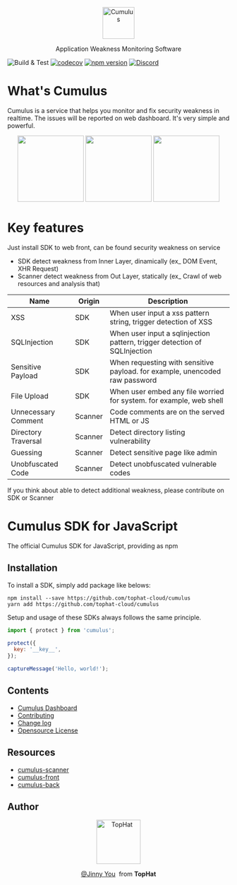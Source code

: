 <p align="center">
  <p align="center">
    <a href="https://cumulus.tophat.cloud" target="_blank">
      <img src="https://jinui.s3.ap-northeast-2.amazonaws.com/tophat/logo.png" alt="Cumulus" height="72">
    </a>
  </p>
  <p align="center">
    Application Weakness Monitoring Software
  </p>
</p>

![Build & Test](https://github.com/tophat-cloud/cumulus/actions/workflows/main.yml/badge.svg)
[![codecov](https://codecov.io/gh/tophat-cloud/cumulus/branch/main/graph/badge.svg?token=HDT8UJHMNN)](https://codecov.io/gh/tophat-cloud/cumulus)
[![npm version](https://img.shields.io/badge/npm-0.0.1-orange)](https://github.com/tophat-cloud/cumulus/releases/tag/v0.0.1)
[![Discord](https://img.shields.io/discord/898906919878668299)](https://discord.gg/BH7h6F2C7N)



# What's Cumulus

Cumulus is a service that helps you monitor and fix security weakness
in realtime. The issues will be reported on web dashboard. It's very simple and powerful.

<p align="center">
  <img src="https://jinui.s3.ap-northeast-2.amazonaws.com/tophat/c1.png" height="150">
  <img src="https://jinui.s3.ap-northeast-2.amazonaws.com/tophat/c2.png" height="150">
  <img src="https://jinui.s3.ap-northeast-2.amazonaws.com/tophat/c3.png" height="150">
</p>

# Key features
Just install SDK to web front, can be found security weakness on service

- SDK detect weakness from Inner Layer, dinamically (ex_ DOM Event, XHR Request)
- Scanner detect weakness from Out Layer, statically (ex_ Crawl of web resources and analysis that)


| Name | Origin | Description |
| ---- | ---- | ---- |
| XSS | SDK | When user input a xss pattern string, trigger detection of XSS
| SQLInjection | SDK | When user input a sqlinjection pattern, trigger detection of SQLInjection
| Sensitive Payload | SDK | When requesting with sensitive payload. for example, unencoded raw password
| File Upload | SDK | When user embed any file worried for system. for example, web shell
| Unnecessary Comment | Scanner | Code comments are on the served HTML or JS
| Directory Traversal | Scanner | Detect directory listing vulnerability
| Guessing | Scanner | Detect sensitive page like admin
| Unobfuscated Code | Scanner | Detect unobfuscated vulnerable codes

If you think about able to detect additional weakness, please contribute on SDK or Scanner

# Cumulus SDK for JavaScript

The official Cumulus SDK for JavaScript, providing as npm

## Installation

To install a SDK, simply add package like belows:

```
npm install --save https://github.com/tophat-cloud/cumulus
yarn add https://github.com/tophat-cloud/cumulus
```

Setup and usage of these SDKs always follows the same principle.

```javascript
import { protect } from 'cumulus';

protect({
  key: '__key__',
});

captureMessage('Hello, world!');
```

## Contents
- [Cumulus Dashboard](https://cumulus.tophat.cloud)
- [Contributing](https://github.com/tophat-cloud/cumulus/blob/main/CONTRIBUTING.md)
- [Change log](https://github.com/tophat-cloud/cumulus/blob/main/CHANGELOG.md)
- [Opensource License](https://cumulus.tophat.cloud/license.html)

## Resources
- [cumulus-scanner](https://github.com/tophat-cloud/cumulus-scanner)
- [cumulus-front](https://github.com/tophat-cloud/cumulus-front)
- [cumulus-back](https://github.com/tophat-cloud/cumulus-back)

## Author
<p align="center">
  <p align="center">
    <a href="https://github.com/tophat-cloud" target="_blank">
      <img src="https://jinui.s3.ap-northeast-2.amazonaws.com/tophat/tophat.png" alt="TopHat" height="100">
    </a>
  </p>

  <p align="center">
    <a href="http://github.com/tinyjin" target="_blank">@Jinny You</a>&nbsp from <strong>TopHat</strong>
  </p>
</p>

